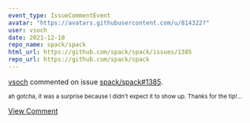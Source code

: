 ```yaml
---
event_type: IssueCommentEvent
avatar: "https://avatars.githubusercontent.com/u/814322?"
user: vsoch
date: 2021-12-10
repo_name: spack/spack
html_url: https://github.com/spack/spack/issues/1385
repo_url: https://github.com/spack/spack
---
```


<a href='https://github.com/vsoch' target='_blank'>vsoch</a> commented on issue <a href='https://github.com/spack/spack/issues/1385' target='_blank'>spack/spack#1385</a>.

<small>ah gotcha, it was a surprise because I didn't expect it to show up. Thanks for the tip!...</small>

<a href='https://github.com/spack/spack/issues/1385' target='_blank'>View Comment</a>